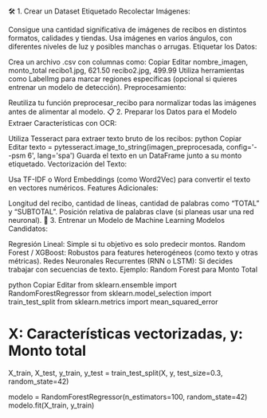 🛠 1. Crear un Dataset Etiquetado
Recolectar Imágenes:

Consigue una cantidad significativa de imágenes de recibos en distintos formatos, calidades y tiendas.
Usa imágenes en varios ángulos, con diferentes niveles de luz y posibles manchas o arrugas.
Etiquetar los Datos:

Crea un archivo .csv con columnas como:
Copiar
Editar
nombre_imagen, monto_total
recibo1.jpg, 621.50
recibo2.jpg, 499.99
Utiliza herramientas como LabelImg para marcar regiones específicas (opcional si quieres entrenar un modelo de detección).
Preprocesamiento:

Reutiliza tu función preprocesar_recibo para normalizar todas las imágenes antes de alimentar al modelo.
📋 2. Preparar los Datos para el Modelo
Extraer Características con OCR:

Utiliza Tesseract para extraer texto bruto de los recibos:
python
Copiar
Editar
texto = pytesseract.image_to_string(imagen_preprocesada, config='--psm 6', lang='spa')
Guarda el texto en un DataFrame junto a su monto etiquetado.
Vectorización del Texto:

Usa TF-IDF o Word Embeddings (como Word2Vec) para convertir el texto en vectores numéricos.
Features Adicionales:

Longitud del recibo, cantidad de líneas, cantidad de palabras como “TOTAL” y “SUBTOTAL”.
Posición relativa de palabras clave (si planeas usar una red neuronal).
🤖 3. Entrenar un Modelo de Machine Learning
Modelos Candidatos:

Regresión Lineal: Simple si tu objetivo es solo predecir montos.
Random Forest / XGBoost: Robustos para features heterogéneos (como texto y otras métricas).
Redes Neuronales Recurrentes (RNN o LSTM): Si decides trabajar con secuencias de texto.
Ejemplo: Random Forest para Monto Total

python
Copiar
Editar
from sklearn.ensemble import RandomForestRegressor
from sklearn.model_selection import train_test_split
from sklearn.metrics import mean_squared_error

# X: Características vectorizadas, y: Monto total
X_train, X_test, y_train, y_test = train_test_split(X, y, test_size=0.3, random_state=42)

modelo = RandomForestRegressor(n_estimators=100, random_state=42)
modelo.fit(X_train, y_train)


